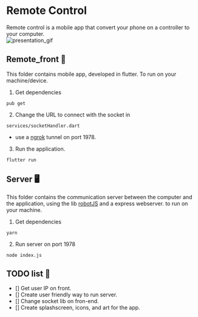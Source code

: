 # Remote Control 

Remote control is a mobile app that convert your phone on a controller to your computer. 
<br/>
![presentation_gif](./assets/remote_control.gif)


## Remote_front 📱

This folder contains mobile app, developed in flutter. To run on your machine/device.

1. Get dependencies

`pub get`

2. Change the URL to connect with the socket in 

`services/socketHandler.dart`

- use a [ngrok](https://ngrok.com/) tunnel on port 1978.
 

3. Run the application.

`flutter run`

## Server 🖥️

This folder contains the communication server between the computer and the application, using the lib [robotJS](https://github.com/octalmage/robotjs) and a express webserver. to run on your machine.

1.  Get dependencies

 `yarn`

2. Run server on port 1978

`node index.js`


## TODO list 📑 

- [] Get user IP on front.
- [] Create user friendly way to run server.
- [] Change socket lib on fron-end.
- [] Create splashscreen, icons, and art for the app.
